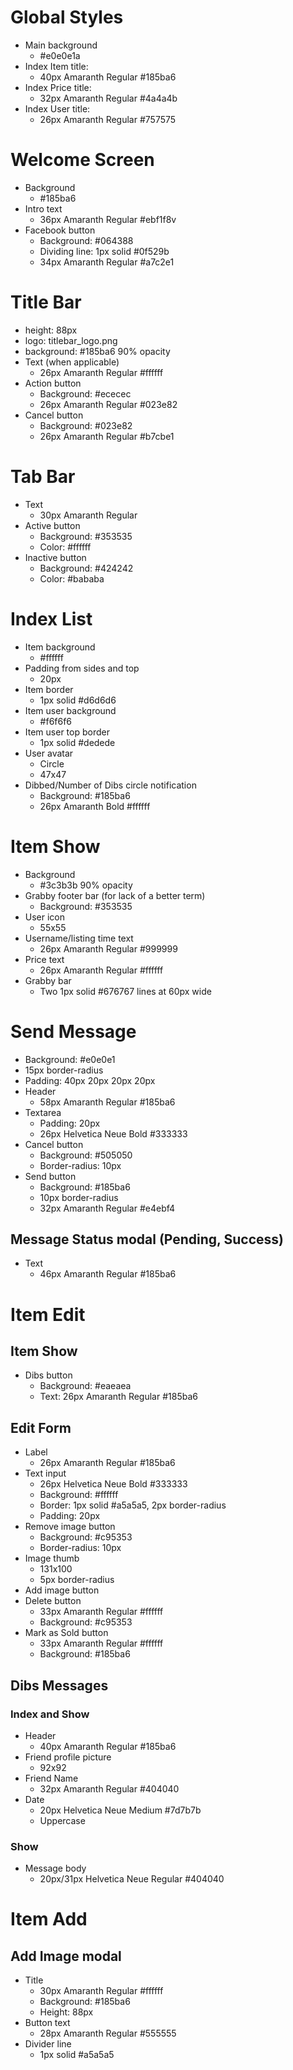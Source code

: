 # Global Styles

- Main background
  - #e0e0e1a
- Index Item title:
  - 40px Amaranth Regular #185ba6
- Index Price title:
  - 32px Amaranth Regular #4a4a4b
- Index User title:
  - 26px Amaranth Regular #757575

# Welcome Screen

- Background
  - #185ba6
- Intro text
  - 36px Amaranth Regular #ebf1f8v
- Facebook button
  - Background: #064388
  - Dividing line: 1px solid #0f529b
  - 34px Amaranth Regular #a7c2e1

# Title Bar

- height: 88px
- logo: titlebar_logo.png
- background: #185ba6 90% opacity
- Text (when applicable)
  - 26px Amaranth Regular #ffffff
- Action button
  - Background: #ececec
  - 26px Amaranth Regular #023e82
- Cancel button
  - Background: #023e82
  - 26px Amaranth Regular #b7cbe1

# Tab Bar

- Text
  - 30px Amaranth Regular
- Active button
  - Background: #353535
  - Color: #ffffff
- Inactive button
  - Background: #424242
  - Color: #bababa

# Index List

- Item background
  - #ffffff
- Padding from sides and top
  - 20px
- Item border
  - 1px solid #d6d6d6
- Item user background
  - #f6f6f6
- Item user top border
  - 1px solid #dedede
- User avatar
  - Circle
  - 47x47
- Dibbed/Number of Dibs circle notification
  - Background: #185ba6
  - 26px Amaranth Bold #ffffff

# Item Show

- Background
  - #3c3b3b 90% opacity
- Grabby footer bar (for lack of a better term)
  - Background: #353535
- User icon
  - 55x55
- Username/listing time text
  - 26px Amaranth Regular #999999
- Price text
  - 26px Amaranth Regular #ffffff
- Grabby bar
  - Two 1px solid #676767 lines at 60px wide

# Send Message

- Background: #e0e0e1
- 15px border-radius
- Padding: 40px 20px 20px 20px
- Header
  - 58px Amaranth Regular #185ba6
- Textarea
  - Padding: 20px
  - 26px Helvetica Neue Bold #333333
- Cancel button
  - Background: #505050
  - Border-radius: 10px
- Send button
  - Background: #185ba6
  - 10px border-radius
  - 32px Amaranth Regular #e4ebf4

## Message Status modal (Pending, Success)

- Text
  - 46px Amaranth Regular #185ba6

# Item Edit

## Item Show

- Dibs button
  - Background: #eaeaea
  - Text: 26px Amaranth Regular #185ba6

## Edit Form

- Label
  - 26px Amaranth Regular #185ba6
- Text input
  - 26px Helvetica Neue Bold #333333
  - Background: #ffffff
  - Border: 1px solid #a5a5a5, 2px border-radius
  - Padding: 20px
- Remove image button
  - Background: #c95353
  - Border-radius: 10px
- Image thumb
  - 131x100
  - 5px border-radius
- Add image button
- Delete button
  - 33px Amaranth Regular #ffffff
  - Background: #c95353
- Mark as Sold button
  - 33px Amaranth Regular #ffffff
  - Background: #185ba6

## Dibs Messages

### Index and Show

- Header
  - 40px Amaranth Regular #185ba6
- Friend profile picture
  - 92x92
- Friend Name
  - 32px Amaranth Regular #404040
- Date
  - 20px Helvetica Neue Medium #7d7b7b
  - Uppercase

### Show

- Message body
  - 20px/31px Helvetica Neue Regular #404040

# Item Add

## Add Image modal

- Title
  - 30px Amaranth Regular #ffffff
  - Background: #185ba6
  - Height: 88px
- Button text
  - 28px Amaranth Regular #555555
- Divider line
  - 1px solid #a5a5a5